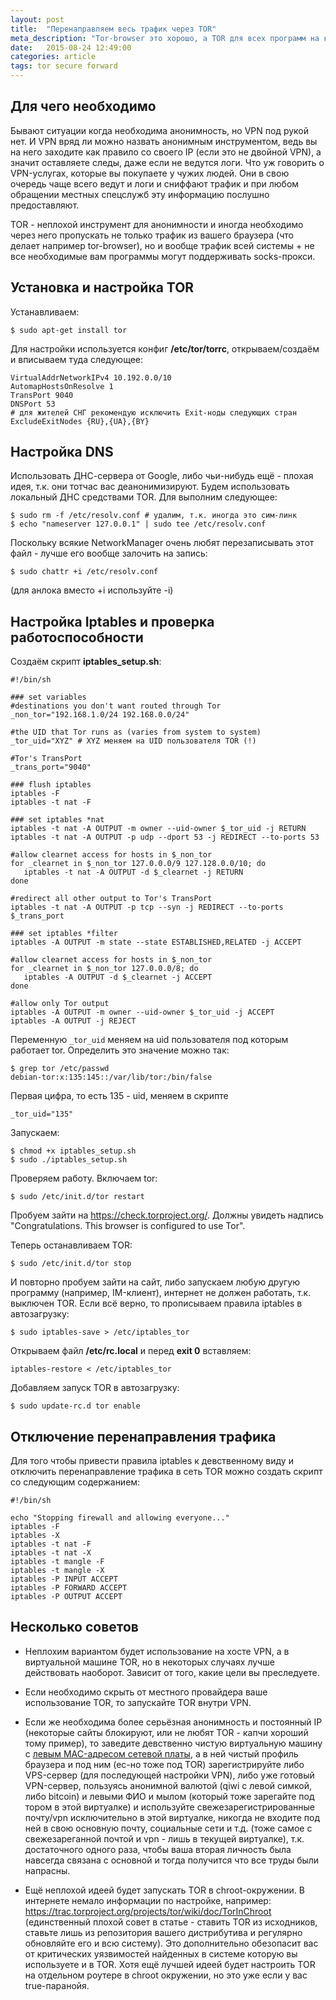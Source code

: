```yaml
---
layout: post
title:  "Перенаправляем весь трафик через TOR"
meta_description: "Tor-browser это хорошо, а TOR для всех программ на компьютере - ещё лучше"
date:   2015-08-24 12:49:00
categories: article
tags: tor secure forward
---
```


## Для чего необходимо

<p>Бывают ситуации когда необходима анонимность, но VPN под рукой нет. И VPN вряд ли можно назвать анонимным инструментом, ведь вы на него заходите как правило со своего IP (если это не двойной VPN), а значит оставляете следы, даже если не ведутся логи. Что уж говорить о VPN-услугах, которые вы покупаете у чужих людей. Они в свою очередь чаще всего ведут и логи и сниффают трафик и при любом обращении местных спецслужб эту информацию послушно предоставляют.</p>

<p>TOR - неплохой инструмент для анонимности и иногда необходимо через него пропускать не только трафик из вашего браузера (что делает например tor-browser), но и вообще трафик всей системы + не все необходимые вам программы могут поддерживать socks-прокси.</p>

## Установка и настройка TOR

Устанавливаем:

```
$ sudo apt-get install tor
```

Для настройки используется конфиг **/etc/tor/torrc**, открываем/создаём и вписываем туда следующее:

```
VirtualAddrNetworkIPv4 10.192.0.0/10
AutomapHostsOnResolve 1
TransPort 9040
DNSPort 53
# для жителей СНГ рекомендую исключить Exit-ноды следующих стран
ExcludeExitNodes {RU},{UA},{BY}
```

## Настройка DNS

Использовать ДНС-сервера от Google, либо чьи-нибудь ещё - плохая идея, т.к. они тотчас вас деанонимизируют.
Будем использовать локальный ДНС средствами TOR. Для выполним следующее:

```
$ sudo rm -f /etc/resolv.conf # удалим, т.к. иногда это сим-линк
$ echo "nameserver 127.0.0.1" | sudo tee /etc/resolv.conf
```

Поскольку всякие NetworkManager очень любят перезаписывать этот файл - лучше его вообще залочить на запись:

```
$ sudo chattr +i /etc/resolv.conf
```

(для анлока вместо +i используйте -i)


## Настройка Iptables и проверка работоспособности

Создаём скрипт **iptables_setup.sh**:

```
#!/bin/sh

### set variables
#destinations you don't want routed through Tor
_non_tor="192.168.1.0/24 192.168.0.0/24"

#the UID that Tor runs as (varies from system to system)
_tor_uid="XYZ" # XYZ меняем на UID пользователя TOR (!)

#Tor's TransPort
_trans_port="9040"

### flush iptables
iptables -F
iptables -t nat -F

### set iptables *nat
iptables -t nat -A OUTPUT -m owner --uid-owner $_tor_uid -j RETURN
iptables -t nat -A OUTPUT -p udp --dport 53 -j REDIRECT --to-ports 53

#allow clearnet access for hosts in $_non_tor
for _clearnet in $_non_tor 127.0.0.0/9 127.128.0.0/10; do
   iptables -t nat -A OUTPUT -d $_clearnet -j RETURN
done

#redirect all other output to Tor's TransPort
iptables -t nat -A OUTPUT -p tcp --syn -j REDIRECT --to-ports $_trans_port

### set iptables *filter
iptables -A OUTPUT -m state --state ESTABLISHED,RELATED -j ACCEPT

#allow clearnet access for hosts in $_non_tor
for _clearnet in $_non_tor 127.0.0.0/8; do
   iptables -A OUTPUT -d $_clearnet -j ACCEPT
done

#allow only Tor output
iptables -A OUTPUT -m owner --uid-owner $_tor_uid -j ACCEPT
iptables -A OUTPUT -j REJECT
```
Переменную `_tor_uid` меняем на uid пользователя под которым работает tor.
Определить это значение можно так:

```
$ grep tor /etc/passwd
debian-tor:x:135:145::/var/lib/tor:/bin/false
```

Первая цифра, то есть 135 - uid, меняем в скрипте

```
_tor_uid="135"
```

Запускаем:

```
$ chmod +x iptables_setup.sh
$ sudo ./iptables_setup.sh
```

Проверяем работу. Включаем tor:

```
$ sudo /etc/init.d/tor restart
```

Пробуем зайти на <a href="https://check.torproject.org/" target="_blank">https://check.torproject.org/</a>. Должны увидеть надпись "Congratulations. This browser is configured to use Tor".

Теперь останавливаем TOR:

```
$ sudo /etc/init.d/tor stop
```

И повторно пробуем зайти на сайт, либо запускаем любую другую программу (например, IM-клиент), интернет не должен работать, т.к. выключен TOR.
Если всё верно, то прописываем правила iptables в автозагрузку:

```
$ sudo iptables-save > /etc/iptables_tor
```

Открываем файл **/etc/rc.local** и перед **exit 0** вставляем:

```
iptables-restore < /etc/iptables_tor
```

Добавляем запуск TOR в автозагрузку:

```
$ sudo update-rc.d tor enable
```

## Отключение перенаправления трафика

Для того чтобы привести правила iptables к девственному виду и отключить перенаправление трафика в сеть TOR можно создать скрипт со следующим содержанием:

```
#!/bin/sh

echo "Stopping firewall and allowing everyone..."
iptables -F
iptables -X
iptables -t nat -F
iptables -t nat -X
iptables -t mangle -F
iptables -t mangle -X
iptables -P INPUT ACCEPT
iptables -P FORWARD ACCEPT
iptables -P OUTPUT ACCEPT

```

## Несколько советов

* <p>Неплохим вариантом будет использование на хосте VPN, а в виртуальной машине TOR, но в некоторых случаях лучше действовать наоборот. Зависит от того, какие цели вы преследуете.</p>
* <p>Если необходимо скрыть от местного провайдера ваше использование TOR, то запускайте TOR внутри VPN.</p>
* <p>Если же необходима более серьёзная анонимность и постоянный IP (некоторые сайты блокируют, или не любят TOR - капчи хороший тому пример), то заведите девственно чистую виртуальную машину с <a href="/article/change+random+mac+address/" target="_blank">левым MAC-адресом сетевой платы</a>, а в ней чистый профиль браузера и под ним (ес-но тоже под TOR) зарегистрируйте либо VPS-сервер (для последующей настройки VPN), либо уже готовый VPN-сервер, пользуясь анонимной валютой (qiwi с левой симкой, либо bitcoin) и левыми ФИО и мылом (который тоже зарегайте под тором в этой виртуалке) и используйте свежезарегистрированные почту/vpn исключительно в этой виртуалке, никогда не входите под ней в свою основную почту, социальные сети и т.д. (тоже самое с свежезареганной почтой и vpn - лишь в текущей виртуалке), т.к. достаточного одного раза, чтобы ваша вторая личность была навсегда связана с основной и тогда получится что все труды были напрасны.</p>

* <p>Ещё неплохой идеей будет запускать TOR в chroot-окружении. В интернете немало информации по настройке, например: <a href="https://trac.torproject.org/projects/tor/wiki/doc/TorInChroot" target="_blank">https://trac.torproject.org/projects/tor/wiki/doc/TorInChroot</a> (единственный плохой совет в статье - ставить TOR из исходников, ставьте лишь из репозитория вашего дистрибутива и регулярно обновляйте его и всю систему). Это дополнительно обезопасит вас от критических уязвимостей найденных в системе которую вы используете и в TOR. Хотя ещё лучшей идеей будет настроить TOR на отдельном роутере в chroot окружении, но это уже если у вас true-паранойя.</p>
